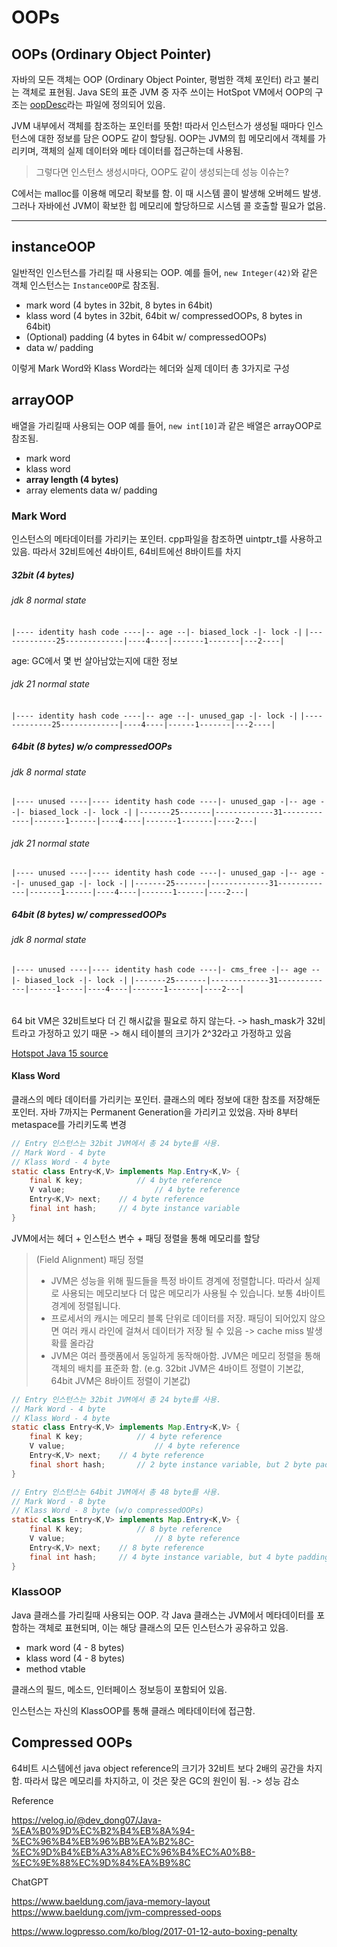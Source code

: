 # OOPs



## OOPs (Ordinary Object Pointer)

자바의 모든 객체는 OOP (Ordinary Object Pointer, 평범한 객체 포인터) 라고 불리는 객체로 표현됨.
Java SE의 표준 JVM 중 자주 쓰이는 HotSpot VM에서 OOP의 구조는 [oopDesc](https://github.com/openjdk/jdk21/blob/master/src/hotspot/share/oops/oop.hpp)라는 파일에 정의되어 있음.

JVM 내부에서 객체를 참조하는 포인터를 뜻함!
따라서 인스턴스가 생성될 때마다 인스턴스에 대한 정보를 담은 OOP도 같이 할당됨.
OOP는 JVM의 힙 메모리에서 객체를 가리키며, 객체의 실제 데이터와 메타 데이터를 접근하는데 사용됨.

> 그렇다면 인스턴스 생성시마다, OOP도 같이 생성되는데 성능 이슈는?

C에서는 malloc를 이용해 메모리 확보를 함. 이 때 시스템 콜이 발생해 오버헤드 발생.
그러나 자바에선 JVM이 확보한 힙 메모리에 할당하므로 시스템 콜 호출할 필요가 없음.

---

## instanceOOP

일반적인 인스턴스를 가리킬 때 사용되는 OOP.
예를 들어, `new Integer(42)`와 같은 객체 인스턴스는 `InstanceOOP`로 참조됨.

- mark word (4 bytes in 32bit, 8 bytes in 64bit)
- klass word (4 bytes in 32bit, 64bit w/ compressedOOPs, 8 bytes in 64bit)
- (Optional) padding (4 bytes in 64bit w/ compressedOOPs)
- data w/ padding

이렇게 Mark Word와 Klass Word라는 헤더와 실제 데이터 총 3가지로 구성

## arrayOOP

배열을 가리킬때 사용되는 OOP
예를 들어, `new int[10]`과 같은 배열은 arrayOOP로 참조됨.

- mark word
- klass word
- **array length (4 bytes)**
- array elements data w/ padding



### Mark Word

인스턴스의 메타데이터를 가리키는 포인터. cpp파일을 참조하면 uintptr_t를 사용하고 있음.
따라서 32비트에선 4바이트, 64비트에선 8바이트를 차지

##### 32bit (4 bytes)

######  jdk 8 normal state

`|---- identity hash code ----|-- age --|- biased_lock -|- lock -|`
`|-------------25-------------|----4----|-------1-------|---2----|`

age: GC에서 몇 번 살아남았는지에 대한 정보

###### jdk 21 normal state

`|---- identity hash code ----|-- age --|- unused_gap -|- lock -|`
`|-------------25-------------|----4----|------1-------|---2----|`



##### 64bit (8 bytes) w/o compressedOOPs

###### jdk 8 normal state

`|---- unused ----|---- identity hash code ----|- unused_gap -|-- age --|- biased_lock -|- lock -|`
`|-------25-------|-------------31-------------|-------1------|----4----|-------1-------|----2---|`

###### jdk 21 normal state

`|---- unused ----|---- identity hash code ----|- unused_gap -|-- age --|- unused_gap -|- lock -|`
`|-------25-------|-------------31-------------|-------1------|----4----|-------1------|----2---|`



##### 64bit (8 bytes) w/ compressedOOPs

###### jdk 8 normal state

`|---- unused ----|---- identity hash code ----|- cms_free -|-- age --|- biased_lock -|- lock -|`
`|-------25-------|-------------31-------------|------1-----|----4----|-------1-------|----2---|`

###### 





64 bit VM은 32비트보다 더 긴 해시값을 필요로 하지 않는다.
-> hash_mask가 32비트라고 가정하고 있기 때문 -> 해시 테이블의 크기가 2^32라고 가정하고 있음









[Hotspot Java 15 source](https://github.com/openjdk/jdk15/blob/e208d9aa1f185c11734a07db399bab0be77ef15f/src/hotspot/share/oops/oop.hpp#L56)

#### Klass Word

클래스의 메타 데이터를 가리키는 포인터. 클래스의 메타 정보에 대한 참조를 저장해둔 포인터.
자바 7까지는 Permanent Generation을 가리키고 있었음. 자바 8부터 metaspace를 가리키도록 변경

```java
// Entry 인스턴스는 32bit JVM에서 총 24 byte를 사용.
// Mark Word - 4 byte
// Klass Word - 4 byte
static class Entry<K,V> implements Map.Entry<K,V> {
    final K key;			// 4 byte reference
    V value;					// 4 byte reference
    Entry<K,V> next;	// 4 byte reference
    final int hash;		// 4 byte instance variable
}
```

JVM에서는 헤더 + 인스턴스 변수 + 패딩 정렬을 통해 메모리를 할당

> (Field Alignment) 패딩 정렬
>
> - JVM은 성능을 위해 필드들을 특정 바이트 경계에 정렬합니다. 따라서 실제로 사용되는 메모리보다 더 많은 메모리가 사용될 수 있습니다. 보통 4바이트 경계에 정렬됩니다.
> - 프로세서의 캐시는 메모리 블록 단위로 데이터를 저장. 패딩이 되어있지 않으면 여러 캐시 라인에 걸쳐서 데이터가 저장 될 수 있음 -> cache miss 발생 확률 올라감
> - JVM은 여러 플랫폼에서 동일하게 동작해아함. JVM은 메모리 정렬을 통해 객체의 배치를 표준화 함. (e.g. 32bit JVM은 4바이트 정렬이 기본값, 64bit JVM은 8바이트 정렬이 기본값)

```java
// Entry 인스턴스는 32bit JVM에서 총 24 byte를 사용.
// Mark Word - 4 byte
// Klass Word - 4 byte
static class Entry<K,V> implements Map.Entry<K,V> {
    final K key;			// 4 byte reference
    V value;					// 4 byte reference
    Entry<K,V> next;	// 4 byte reference
    final short hash;		// 2 byte instance variable, but 2 byte padding added.
}
```

```java
// Entry 인스턴스는 64bit JVM에서 총 48 byte를 사용.
// Mark Word - 8 byte
// Klass Word - 8 byte (w/o compressedOOPs)
static class Entry<K,V> implements Map.Entry<K,V> {
    final K key;			// 8 byte reference
    V value;					// 8 byte reference
    Entry<K,V> next;	// 8 byte reference
    final int hash;		// 4 byte instance variable, but 4 byte padding added.
}
```





### KlassOOP

Java 클래스를 가리킬때 사용되는 OOP. 각 Java 클래스는 JVM에서 메타데이터를 포함하는 객체로 표현되며, 이는 해당 클래스의 모든 인스턴스가 공유하고 있음.

- mark word (4 - 8 bytes)
- klass word (4 - 8 bytes)
- method vtable



클래스의 필드, 메소드, 인터페이스 정보등이 포함되어 있음.

인스턴스는 자신의 KlassOOP를 통해 클래스 메타데이터에 접근함.





## Compressed OOPs

64비트 시스템에선 java object reference의 크기가 32비트 보다 2배의 공간을 차지함.
따라서 많은 메모리를 차지하고, 이 것은 잦은 GC의 원인이 됨. -> 성능 감소





Reference

https://velog.io/@dev_dong07/Java-%EA%B0%9D%EC%B2%B4%EB%8A%94-%EC%96%B4%EB%96%BB%EA%B2%8C-%EC%9D%B4%EB%A3%A8%EC%96%B4%EC%A0%B8-%EC%9E%88%EC%9D%84%EA%B9%8C

ChatGPT

https://www.baeldung.com/java-memory-layout
https://www.baeldung.com/jvm-compressed-oops

https://www.logpresso.com/ko/blog/2017-01-12-auto-boxing-penalty